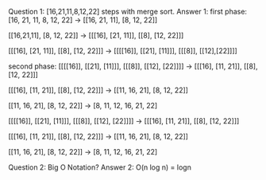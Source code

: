 Question 1:
[16,21,11,8,12,22] steps with merge sort.
Answer 1:
first phase:
[16, 21, 11, 8, 12, 22] -> [[16, 21, 11], [8, 12, 22]]

[[16,21,11], [8, 12, 22]] -> [[[16], [21, 11]], [[8], [12, 22]]]

[[[16], [21, 11]], [[8], [12, 22]]] -> [[[[16]], [[21], [11]]], [[[8]], [[12],[22]]]]

second phase:
[[[[16]], [[21], [11]]], [[[8]], [[12], [22]]]] -> [[[16], [11, 21]], [[8], [12, 22]]]

[[[16], [11, 21]], [[8], [12, 22]]] -> [[11, 16, 21], [8, 12, 22]]

[[11, 16, 21], [8, 12, 22]] -> [8, 11, 12, 16, 21, 22]

[[[[16]], [[21], [11]]], [[[8]], [[12], [22]]]] -> [[[16], [11, 21]], [[8], [12, 22]]]

[[[16], [11, 21]], [[8], [12, 22]]] -> [[11, 16, 21], [8, 12, 22]]

[[11, 16, 21], [8, 12, 22]] -> [8, 11, 12, 16, 21, 22]

Question 2:
Big O Notation?
Answer 2:
O(n log n) = logn
